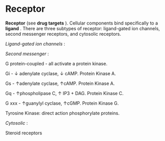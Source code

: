 ---
---
# Receptor

**Receptor** (see **drug targets** ). Cellular components bind
specifically to a **ligand** . There are three subtypes of receptor:
ligand-gated ion channels, second messenger receptors, and cytosolic
receptors.

*Ligand-gated ion channels* :

*Second messenger* :

G protein-coupled - all activate a protein kinase.

Gi - ↓ adenylate cyclase, ↓ cAMP. Protein Kinase A.

Gs - ↑adenylate cyclase, ↑cAMP. Protein Kinase A.

Gq - ↑phospholipase C, ↑ IP3 + DAG. Protein Kinase C.

G xxx - ↑guanylyl cyclase, ↑cGMP. Protein Kinase G.

Tyrosine Kinase: direct action phosphorylate proteins.

*Cytosolic* :

Steroid receptors
